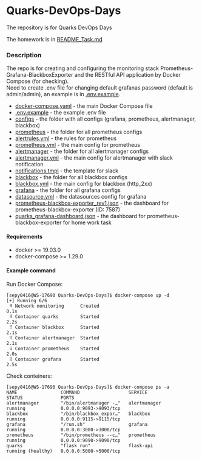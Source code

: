 # Quarks-DevOps-Days
The repository is for Quarks DevOps Days  

The homework is in [README_Task.md](README_Task.md)  

### Description
The repo is for creating and configuring the monitoring stack Prometheus-Grafana-BlackboxExporter and the RESTful API application by Docker Compose (for checking).  
Need to create .env file for changing default grafanas password (default is admin/admin), an example is in [.env.example](.env.example).

* [docker-compose.yaml](docker-compose.yaml)                      - the main Docker Compose file
* [.env.example](.env.example)                                    - the example .env file
* [configs](/configs/)                                            - the folder with all configs (grafana, prometheus, alertmanager, blackbox)  
* [prometheus](/configs/prometheus/)                              - the folder for all prometheus configs
* [alertrules.yml](/configs/prometheus/alertrules.yml)            - the rules for prometheus
* [prometheus.yml](/configs/prometheus/prometheus.yml)            - the main config for prometheus
* [alertmanager](/configs/alertmanager/)                          - the folder for all alertmanager configs
* [alertmanager.yml](/configs/alertmanager/alertmanager.yml)      - the main config for alertmanager with slack notification
* [notifications.tmpl](/configs/alertmanager/notifications.tmpl)  - the template for slack
* [blackbox](/configs/blackbox/)                  - the folder for all blackbox configs
* [blackbox.yml](/configs/blackbox/blackbox.yml)  - the main config for blackbox (http_2xx)
* [grafana](/configs/grafana/)                                    - the folder for all grafana configs
* [datasource.yml](/configs/grafana/provisioning/datasources/datasource.yml)   - the datasources config for grafana
* [prometheus-blackbox-exporter_rev1.json](/configs/grafana/dashboards/prometheus-blackbox-exporter_rev1.json)                                    - the dashboard for prometheus-blackbox-exporter (ID: 7587)
* [quarks_grafana-dashboard.json](/configs/grafana/provisioning/dashboards/quarks_grafana-dashboard.json)                                    - the dashboard for prometheus-blackbox-exporter for home work task


#### Requirements
* docker >= 19.03.0
* docker-compose >= 1.29.0

#### Example command

Run Docker Compose:
```
[sepy0416@WS-17690 Quarks-DevOps-Days]$ docker-compose up -d
[+] Running 6/6
 ⠿ Network monitoring      Created                                                                                                           0.1s
 ⠿ Container quarks        Started                                                                                                           2.2s
 ⠿ Container blackbox      Started                                                                                                           2.1s 
 ⠿ Container alertmanager  Started                                                                                                           2.1s 
 ⠿ Container prometheus    Started                                                                                                           2.0s 
 ⠿ Container grafana       Started                                                                                                           2.5s
```

Check conteiners:
```
[sepy0416@WS-17690 Quarks-DevOps-Days]$ docker-compose ps -a
NAME                COMMAND                  SERVICE             STATUS              PORTS
alertmanager        "/bin/alertmanager -…"   alertmanager        running             0.0.0.0:9093->9093/tcp
blackbox            "/bin/blackbox_expor…"   blackbox            running             0.0.0.0:9115->9115/tcp
grafana             "/run.sh"                grafana             running             0.0.0.0:3000->3000/tcp
prometheus          "/bin/prometheus --c…"   prometheus          running             0.0.0.0:9090->9090/tcp
quarks              "flask run"              flask-api           running (healthy)   0.0.0.0:5000->5000/tcp
```

